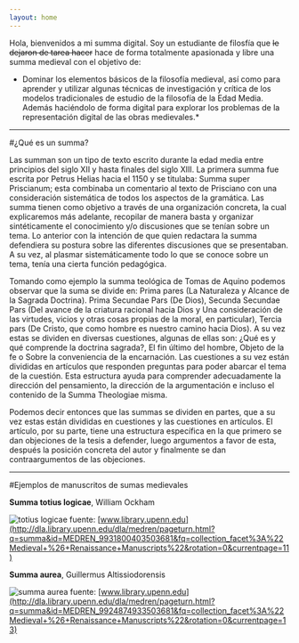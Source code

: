 ```yaml
---
layout: home 
---
```

Hola, bienvenidos a mi summa digital. Soy un estudiante de filosfía que ~~le dejaron de tarea hacer~~ hace de forma totalmente apasionada y libre una summa medieval con el objetivo de: 

* Dominar los elementos básicos de la filosofía medieval, así como para aprender y utilizar algunas técnicas de investigación y crítica de los modelos tradicionales de estudio de la filosofía de la Edad Media. Además haciéndolo de forma digital para explorar los problemas de la representación digital de las obras medievales.*  
 
---
#¿Qué es un summa?

Las summan son un tipo de texto escrito durante la edad media entre principios del siglo XII y hasta finales del siglo XIII. La primera summa fue escrita por Petrus Helias hacia el 1150 y se titulaba: Summa super Priscianum; esta combinaba un comentario al texto de Prisciano con una consideración sistemática de todos los aspectos de la gramática. Las summa tienen como objetivo a través de una organización concreta, la cual explicaremos más adelante, recopilar de manera basta y organizar sintéticamente el conocimiento y/o discusiones que se tenían  sobre un tema. Lo anterior con la intención de que quien redactara la summa defendiera su postura sobre las diferentes discusiones que se presentaban. A su vez, al plasmar sistemáticamente todo lo que se conoce sobre un tema, tenía una cierta función pedagógica. 

Tomando como ejemplo la summa teológica de Tomas de Aquino podemos observar que la suma se divide en: Prima pares  (La Naturaleza y Alcance de la Sagrada Doctrina). Prima Secundae Pars (De Dios), Secunda Secundae Pars  (Del avance de la criatura racional hacia Dios y Una consideración de las virtudes, vicios y otras cosas propias de la moral, en particular), Tercia pars (De Cristo, que como hombre es nuestro camino hacia Dios). A su vez estas se dividen en diversas cuestiones, algunas de ellas son: ¿Qué es y qué comprende la doctrina sagrada?, El fin último del hombre, Objeto de la fe o Sobre la conveniencia de la encarnación. Las cuestiones a su vez están divididas en artículos que responden preguntas para poder abarcar el tema de la cuestión. Esta estructura ayuda para comprender adecuadamente la dirección del pensamiento, la dirección de la argumentación e incluso el contenido de la Summa Theologiae misma. 

Podemos decir entonces que las summas se dividen en partes, que a su vez estas están divididas en cuestiones y las cuestiones en artículos. El artículo, por su parte, tiene una estructura específica en la que primero se dan objeciones de la tesis a defender, luego argumentos a favor de esta, después la posición concreta del autor y finalmente se dan contraargumentos de las objeciones.

---
#Ejemplos de manuscritos de sumas medievales 

**Summa totius logicae**, William Ockham

![totius logicae](https://repo.library.upenn.edu/djatoka/resolver?url_ver=Z39.88-2004&svc_id=info:lanl-repo/svc/getRegion&svc_val_fmt=info:ofi/fmt:kev:mtx:jpeg2000&svc.format=image/jpeg&rft_id=medren_mscodex825_wk1_body0001&svc.level=4&svc.rotate=0 "Summa totius logicae")
fuente: [www.library.upenn.edu](http://dla.library.upenn.edu/dla/medren/pageturn.html?q=summa&id=MEDREN_9931800403503681&fq=collection_facet%3A%22Medieval+%26+Renaissance+Manuscripts%22&rotation=0&currentpage=11)

**Summa aurea**, Guillermus Altissiodorensis

![summa aurea](https://repo.library.upenn.edu/djatoka/resolver?url_ver=Z39.88-2004&svc_id=info:lanl-repo/svc/getRegion&svc_val_fmt=info:ofi/fmt:kev:mtx:jpeg2000&svc.format=image/jpeg&rft_id=medren_mscodex699_wk1_body0005&svc.level=4&svc.rotate=0 "Summa aurea")
fuente: [www.library.upenn.edu](http://dla.library.upenn.edu/dla/medren/pageturn.html?q=summa&id=MEDREN_9924874933503681&fq=collection_facet%3A%22Medieval+%26+Renaissance+Manuscripts%22&rotation=0&currentpage=13)


